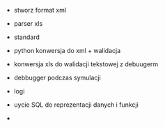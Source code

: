 
+ stworz format xml
+ parser xls
+ standard
+ python konwersja do xml + walidacja

+ konwersja xls do walidacji tekstowej z debuugerm
+ debbugger podczas symulacji
+ logi
+ uycie SQL do reprezentacji danych i funkcji
+ 